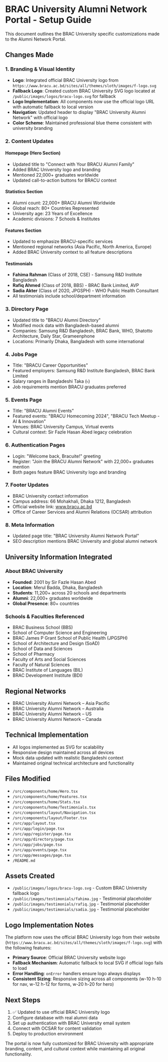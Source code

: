 # BRAC University Alumni Network Portal - Setup Guide

This document outlines the BRAC University specific customizations made to the Alumni Network Portal.

## Changes Made

### 1. Branding & Visual Identity

-   **Logo**: Integrated official BRAC University logo from `https://www.bracu.ac.bd/sites/all/themes/sloth/images/f-logo.svg`
-   **Fallback Logo**: Created custom BRAC University SVG logo located at `/public/images/logos/bracu-logo.svg` for fallback
-   **Logo Implementation**: All components now use the official logo URL with automatic fallback to local version
-   **Navigation**: Updated header to display "BRAC University Alumni Network" with official logo
-   **Color Scheme**: Maintained professional blue theme consistent with university branding

### 2. Content Updates

#### Homepage (Hero Section)

-   Updated title to "Connect with Your BRACU Alumni Family"
-   Added BRAC University logo and branding
-   Mentioned 22,000+ graduates worldwide
-   Updated call-to-action buttons for BRACU context

#### Statistics Section

-   Alumni count: 22,000+ BRACU Alumni Worldwide
-   Global reach: 80+ Countries Represented
-   University age: 23 Years of Excellence
-   Academic divisions: 7 Schools & Institutes

#### Features Section

-   Updated to emphasize BRACU-specific services
-   Mentioned regional networks (Asia Pacific, North America, Europe)
-   Added BRAC University context to all feature descriptions

#### Testimonials

-   **Fahima Rahman** (Class of 2018, CSE) - Samsung R&D Institute Bangladesh
-   **Rafiq Ahmed** (Class of 2018, BBS) - BRAC Bank Limited, AVP
-   **Sadia Akter** (Class of 2020, JPGSPH) - WHO Public Health Consultant
-   All testimonials include school/department information

### 3. Directory Page

-   Updated title to "BRACU Alumni Directory"
-   Modified mock data with Bangladesh-based alumni
-   Companies: Samsung R&D Bangladesh, BRAC Bank, WHO, Shatotto Architecture, Daily Star, Grameenphone
-   Locations: Primarily Dhaka, Bangladesh with some international

### 4. Jobs Page

-   Title: "BRACU Career Opportunities"
-   Featured employers: Samsung R&D Institute Bangladesh, BRAC Bank Limited
-   Salary ranges in Bangladeshi Taka (৳)
-   Job requirements mention BRACU graduates preferred

### 5. Events Page

-   Title: "BRACU Alumni Events"
-   Featured events: "BRACU Homecoming 2024", "BRACU Tech Meetup - AI & Innovation"
-   Venues: BRAC University Campus, Virtual events
-   Cultural context: Sir Fazle Hasan Abed legacy celebration

### 6. Authentication Pages

-   Login: "Welcome back, Bracuite!" greeting
-   Register: "Join the BRACU Alumni Network" with 22,000+ graduates mention
-   Both pages feature BRAC University logo and branding

### 7. Footer Updates

-   BRAC University contact information
-   Campus address: 66 Mohakhali, Dhaka 1212, Bangladesh
-   Official website link: www.bracu.ac.bd
-   Office of Career Services and Alumni Relations (OCSAR) attribution

### 8. Meta Information

-   Updated page title: "BRAC University Alumni Network Portal"
-   SEO description mentions BRAC University and global alumni network

## University Information Integrated

### About BRAC University

-   **Founded**: 2001 by Sir Fazle Hasan Abed
-   **Location**: Merul Badda, Dhaka, Bangladesh
-   **Students**: 11,200+ across 20 schools and departments
-   **Alumni**: 22,000+ graduates worldwide
-   **Global Presence**: 80+ countries

### Schools & Faculties Referenced

-   BRAC Business School (BBS)
-   School of Computer Science and Engineering
-   BRAC James P Grant School of Public Health (JPGSPH)
-   School of Architecture and Design (SoAD)
-   School of Data and Sciences
-   School of Pharmacy
-   Faculty of Arts and Social Sciences
-   Faculty of Natural Sciences
-   BRAC Institute of Languages (BIL)
-   BRAC Development Institute (BDI)

## Regional Networks

-   BRAC University Alumni Network – Asia Pacific
-   BRAC University Alumni Network – Australia
-   BRAC University Alumni Network – US
-   BRAC University Alumni Network – Canada

## Technical Implementation

-   All logos implemented as SVG for scalability
-   Responsive design maintained across all devices
-   Mock data updated with realistic Bangladeshi context
-   Maintained original technical architecture and functionality

## Files Modified

-   `/src/components/home/Hero.tsx`
-   `/src/components/home/Features.tsx`
-   `/src/components/home/Stats.tsx`
-   `/src/components/home/Testimonials.tsx`
-   `/src/components/layout/Navigation.tsx`
-   `/src/components/layout/Footer.tsx`
-   `/src/app/layout.tsx`
-   `/src/app/login/page.tsx`
-   `/src/app/register/page.tsx`
-   `/src/app/directory/page.tsx`
-   `/src/app/jobs/page.tsx`
-   `/src/app/events/page.tsx`
-   `/src/app/messages/page.tsx`
-   `/README.md`

## Assets Created

-   `/public/images/logos/bracu-logo.svg` - Custom BRAC University fallback logo
-   `/public/images/testimonials/fahima.jpg` - Testimonial placeholder
-   `/public/images/testimonials/rafiq.jpg` - Testimonial placeholder
-   `/public/images/testimonials/sadia.jpg` - Testimonial placeholder

## Logo Implementation Notes

The platform now uses the official BRAC University logo from their website (`https://www.bracu.ac.bd/sites/all/themes/sloth/images/f-logo.svg`) with the following features:

-   **Primary Source**: Official BRAC University website logo
-   **Fallback Mechanism**: Automatic fallback to local SVG if official logo fails to load
-   **Error Handling**: `onError` handlers ensure logo always displays
-   **Consistent Sizing**: Responsive sizing across all components (w-10 h-10 for nav, w-12 h-12 for forms, w-20 h-20 for hero)

## Next Steps

1. ✅ Updated to use official BRAC University logo
2. Configure database with real alumni data
3. Set up authentication with BRAC University email system
4. Connect with OCSAR for content validation
5. Deploy to production environment

The portal is now fully customized for BRAC University with appropriate branding, content, and cultural context while maintaining all original functionality.
